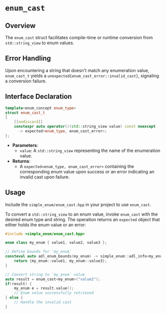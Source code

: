 # `enum_cast`

## Overview

The `enum_cast` struct facilitates compile-time or runtime conversion from `std::string_view` to enum values.

## Error Handling

Upon encountering a string that doesn't match any enumeration value, `enum_cast_t` yields a `unexpected{enum_cast_error::invalid_cast}`, signaling a conversion failure.

## Interface Declaration

```cpp
template<enum_concept enum_type>
struct enum_cast_t
{
    [[nodiscard]]
    constexpr auto operator()(std::string_view value) const noexcept
      -> expected<enum_type, enum_cast_error>;
};
```

- **Parameters**:
  - `value`: A `std::string_view` representing the name of the enumeration value.
- **Returns**:
  - A `expected<enum_type, enum_cast_error>` containing the corresponding enum value upon success or an error indicating an invalid cast upon failure.

## Usage

Include the `simple_enum/enum_cast.hpp` in your project to use `enum_cast`.

To convert a `std::string_view` to an enum value, invoke `enum_cast` with the desired enum type and string. The operation returns an `expected` object that either holds the enum value or an error:

```cpp
#include <simple_enum/enum_cast.hpp>

enum class my_enum { value1, value2, value3 };

// Define bounds for `my_enum`
consteval auto adl_enum_bounds(my_enum) -> simple_enum::adl_info<my_enum> {
    return {my_enum::value1, my_enum::value3};
}

// Convert string to `my_enum` value
auto result = enum_cast<my_enum>("value2");
if(result) {
    my_enum e = result.value();
    // Enum value successfully retrieved
} else {
    // Handle the invalid cast
}
```

